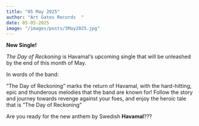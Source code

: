 ```yaml
---
title: "05 May 2025"
author: "Art Gates Records  "
date: 05-05-2025
image: "/images/posts/5May2025.jpg"
---
```


**New Single!**

_The Day of Reckoning_ is Havamal‘s upcoming single that will be unleashed by the end of this month of May.

In words of the band:

”The Day of Reckoning” marks the return of Havamal, with the hard-hitting, epic and thunderous melodies that the band are known for! Follow the story and journey towards revenge against your foes, and enjoy the heroic tale that is ”The Day of Reckoning”

Are you ready for the new anthem by Swedish **Havamal**???